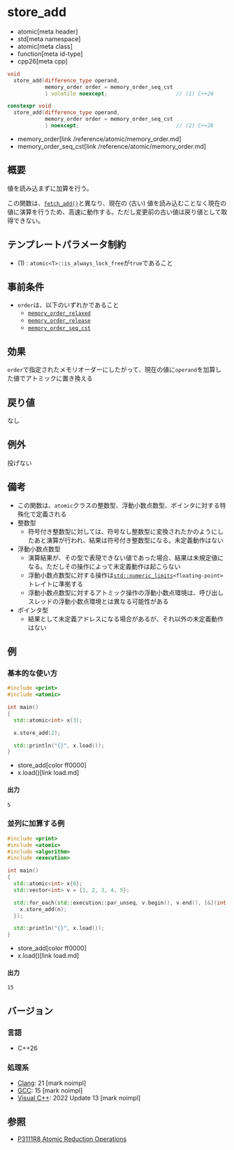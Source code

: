 # store_add
* atomic[meta header]
* std[meta namespace]
* atomic[meta class]
* function[meta id-type]
* cpp26[meta cpp]

```cpp
void
  store_add(difference_type operand,
            memory_order order = memory_order_seq_cst
            ) volatile noexcept;                      // (1) C++26

constexpr void
  store_add(difference_type operand,
            memory_order order = memory_order_seq_cst
            ) noexcept;                               // (2) C++26
```
* memory_order[link /reference/atomic/memory_order.md]
* memory_order_seq_cst[link /reference/atomic/memory_order.md]

## 概要
値を読み込まずに加算を行う。

この関数は、[`fetch_add()`](fetch_add.md)と異なり、現在の (古い) 値を読み込むことなく現在の値に演算を行うため、高速に動作する。ただし変更前の古い値は戻り値として取得できない。


## テンプレートパラメータ制約
- (1) : `atomic<T>::is_always_lock_free`が`true`であること


## 事前条件
- `order`は、以下のいずれかであること
    - [`memory_order_relaxed`](/reference/atomic/memory_order.md)
    - [`memory_order_release`](/reference/atomic/memory_order.md)
    - [`memory_order_seq_cst`](/reference/atomic/memory_order.md)


## 効果
`order`で指定されたメモリオーダーにしたがって、現在の値に`operand`を加算した値でアトミックに置き換える


## 戻り値
なし


## 例外
投げない


## 備考
- この関数は、`atomic`クラスの整数型、浮動小数点数型、ポインタに対する特殊化で定義される
- 整数型
    - 符号付き整数型に対しては、符号なし整数型に変換されたかのようにしたあと演算が行われ、結果は符号付き整数型になる。未定義動作はない
- 浮動小数点数型
    - 演算結果が、その型で表現できない値であった場合、結果は未規定値になる。ただしその操作によって未定義動作は起こらない
    - 浮動小数点数型に対する操作は[`std::numeric_limits`](/reference/limits/numeric_limits.md)`<floating-point>`トレイトに準拠する
    - 浮動小数点数型に対するアトミック操作の浮動小数点環境は、呼び出しスレッドの浮動小数点環境とは異なる可能性がある
- ポインタ型
    - 結果として未定義アドレスになる場合があるが、それ以外の未定義動作はない


## 例
### 基本的な使い方
```cpp example
#include <print>
#include <atomic>

int main()
{
  std::atomic<int> x(3);

  x.store_add(2);

  std::println("{}", x.load());
}
```
* store_add[color ff0000]
* x.load()[link load.md]


#### 出力
```
5
```

### 並列に加算する例
```cpp example
#include <print>
#include <atomic>
#include <algorithm>
#include <execution>

int main()
{
  std::atomic<int> x{0};
  std::vector<int> v = {1, 2, 3, 4, 5};

  std::for_each(std::execution::par_unseq, v.begin(), v.end(), [&](int n){
    x.store_add(n);
  });

  std::println("{}", x.load());
}
```
* store_add[color ff0000]
* x.load()[link load.md]

#### 出力
```
15
```

## バージョン
### 言語
- C++26

### 処理系
- [Clang](/implementation.md#clang): 21 [mark noimpl]
- [GCC](/implementation.md#gcc): 15 [mark noimpl]
- [Visual C++](/implementation.md#visual_cpp): 2022 Update 13 [mark noimpl]


## 参照
- [P3111R8 Atomic Reduction Operations](https://open-std.org/jtc1/sc22/wg21/docs/papers/2025/p3111r8.html)